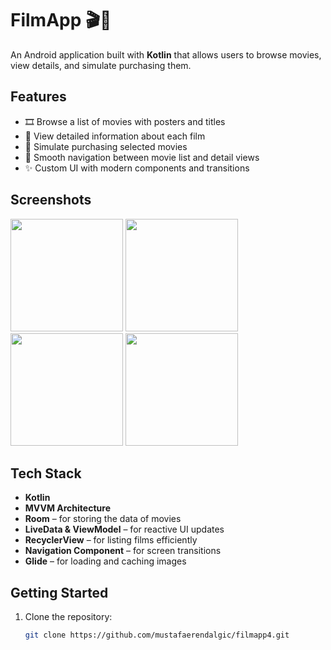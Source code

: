 # FilmApp 🎬📱

An Android application built with **Kotlin** that allows users to browse movies, view details, and simulate purchasing them.

## Features

- 🎞️ Browse a list of movies with posters and titles
- 📝 View detailed information about each film
- 🛒 Simulate purchasing selected movies
- 🧭 Smooth navigation between movie list and detail views
- ✨ Custom UI with modern components and transitions

## Screenshots

<p float="left">
  <img src="https://github.com/user-attachments/assets/5714dc5d-fa0a-4efe-a5ef-7ae78289408f" width="180" />
  <img src="https://github.com/user-attachments/assets/b0c4c922-5503-4f40-abd0-eddd674fa848" width="180" />
  <img src="https://github.com/user-attachments/assets/21dba882-b55b-4411-abe2-f05a8e59c488" width="180" />
  <img src="https://github.com/user-attachments/assets/8360a750-810e-42a7-aa12-85ef254da1bf" width="180" />  
</p>

## Tech Stack

- **Kotlin**
- **MVVM Architecture**
- **Room** – for storing the data of movies
- **LiveData & ViewModel** – for reactive UI updates
- **RecyclerView** – for listing films efficiently
- **Navigation Component** – for screen transitions
- **Glide** – for loading and caching images

## Getting Started

1. Clone the repository:
   ```bash
   git clone https://github.com/mustafaerendalgic/filmapp4.git
